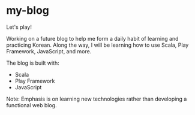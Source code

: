# my-blog
Let's play!

Working on a future blog to help me form a daily habit of learning and practicing Korean. Along the way, I will be learning how to use Scala, Play Framework, JavaScript, and more.

The blog is built with:
- Scala
- Play Framework
- JavaScript

Note: Emphasis is on learning new technologies rather than developing a functional web blog.
